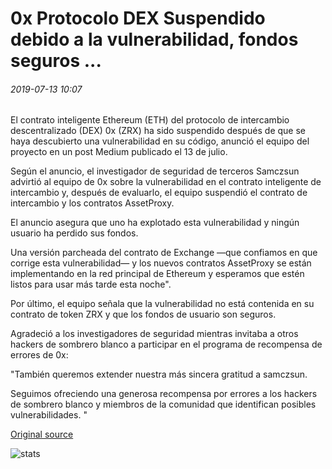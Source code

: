 # 0x Protocolo DEX Suspendido debido a la vulnerabilidad, fondos seguros ...

###### 2019-07-13 10:07

El contrato inteligente Ethereum (ETH) del protocolo de intercambio descentralizado (DEX) 0x (ZRX) ha sido suspendido después de que se haya descubierto una vulnerabilidad en su código, anunció el equipo del proyecto en un post Medium publicado el 13 de julio.

Según el anuncio, el investigador de seguridad de terceros Samczsun advirtió al equipo de 0x sobre la vulnerabilidad en el contrato inteligente de intercambio y, después de evaluarlo, el equipo suspendió el contrato de intercambio y los contratos AssetProxy.

El anuncio asegura que uno ha explotado esta vulnerabilidad y ningún usuario ha perdido sus fondos.

Una versión parcheada del contrato de Exchange —que confiamos en que corrige esta vulnerabilidad— y los nuevos contratos AssetProxy se están implementando en la red principal de Ethereum y esperamos que estén listos para usar más tarde esta noche".

Por último, el equipo señala que la vulnerabilidad no está contenida en su contrato de token ZRX y que los fondos de usuario son seguros.

Agradeció a los investigadores de seguridad mientras invitaba a otros hackers de sombrero blanco a participar en el programa de recompensa de errores de 0x:

"También queremos extender nuestra más sincera gratitud a samczsun.

Seguimos ofreciendo una generosa recompensa por errores a los hackers de sombrero blanco y miembros de la comunidad que identifican posibles vulnerabilidades. "

[Original source](https://cointelegraph.com/news/0x-dex-protocol-suspended-because-of-vulnerability-funds-safe)

![stats](https://c.statcounter.com/11760860/0/a89fa40b/1/ "stats")